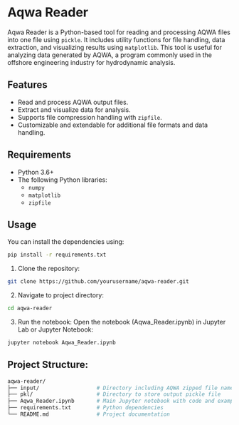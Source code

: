 # Aqwa Reader

Aqwa Reader is a Python-based tool for reading and processing AQWA files into one file using `pickle`. It includes utility functions for file handling, data extraction, and visualizing results using `matplotlib`. This tool is useful for analyzing data generated by AQWA, a program commonly used in the offshore engineering industry for hydrodynamic analysis.

## Features

- Read and process AQWA output files.
- Extract and visualize data for analysis.
- Supports file compression handling with `zipfile`.
- Customizable and extendable for additional file formats and data handling.

## Requirements

- Python 3.6+
- The following Python libraries:
  - `numpy`
  - `matplotlib`
  - `zipfile`

## Usage

You can install the dependencies using:

```bash
pip install -r requirements.txt
```

1. Clone the repository:

```bash
git clone https://github.com/yourusername/aqwa-reader.git
```
2. Navigate to project directory:
```bash
cd aqwa-reader
```

3. Run the notebook:
Open the notebook (Aqwa_Reader.ipynb) in Jupyter Lab or Jupyter Notebook:
```bash
jupyter notebook Aqwa_Reader.ipynb
```


## Project Structure:
```bash
aqwa-reader/
├── input/                  # Directory including AQWA zipped file named as in variable fnm
├── pkl/                    # Directory to store output pickle file
├── Aqwa_Reader.ipynb       # Main Jupyter notebook with code and examples
├── requirements.txt        # Python dependencies
└── README.md               # Project documentation
```


